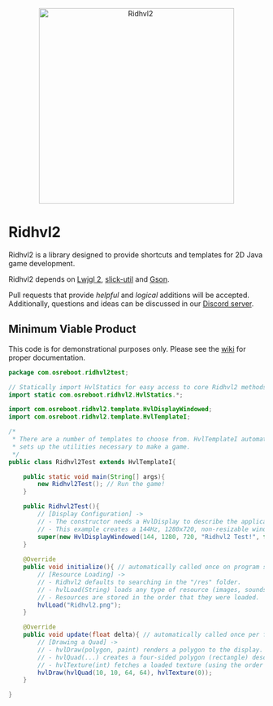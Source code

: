 <p align="center">
  <img src="https://github.com/osreboot/Ridhvl2/blob/master/res/RIDHVL2.png" width="384" height="384" alt="Ridhvl2">
</p>

# Ridhvl2
Ridhvl2 is a library designed to provide shortcuts and templates for 2D Java game development.

Ridhvl2 depends on [Lwjgl 2](http://legacy.lwjgl.org/), [slick-util](http://slick.ninjacave.com/) and [Gson](https://github.com/google/gson).

Pull requests that provide *helpful* and *logical* additions will be accepted. Additionally, questions and ideas can be discussed in our [Discord server](https://discord.gg/E8GTCNH).

## Minimum Viable Product

This code is for demonstrational purposes only. Please see the [wiki](https://github.com/osreboot/Ridhvl2/wiki) for proper documentation.

```java
package com.osreboot.ridhvl2test;

// Statically import HvlStatics for easy access to core Ridhvl2 methods
import static com.osreboot.ridhvl2.HvlStatics.*;

import com.osreboot.ridhvl2.template.HvlDisplayWindowed;
import com.osreboot.ridhvl2.template.HvlTemplateI;

/*
 * There are a number of templates to choose from. HvlTemplateI automatically
 * sets up the utilities necessary to make a game.
 */
public class Ridhvl2Test extends HvlTemplateI{

    public static void main(String[] args){
        new Ridhvl2Test(); // Run the game!
    }

    public Ridhvl2Test(){
        // [Display Configuration] ->
        // - The constructor needs a HvlDisplay to describe the application window.
        // - This example creates a 144Hz, 1280x720, non-resizable window titled "Ridhvl2 Test!".
        super(new HvlDisplayWindowed(144, 1280, 720, "Ridhvl2 Test!", false));
    }
  
    @Override
    public void initialize(){ // automatically called once on program startup
        // [Resource Loading] ->
        // - Ridhvl2 defaults to searching in the "/res" folder. 
        // - hvlLoad(String) loads any type of resource (images, sounds, etc.).
        // - Resources are stored in the order that they were loaded.
        hvlLoad("Ridhvl2.png");
    }

    @Override
    public void update(float delta){ // automatically called once per frame
        // [Drawing a Quad] ->
        // - hvlDraw(polygon, paint) renders a polygon to the display.
        // - hvlQuad(...) creates a four-sided polygon (rectangle) described by screen coordinates.
        // - hvlTexture(int) fetches a loaded texture (using the order in which it was loaded).
        hvlDraw(hvlQuad(10, 10, 64, 64), hvlTexture(0));
    }

}
```
